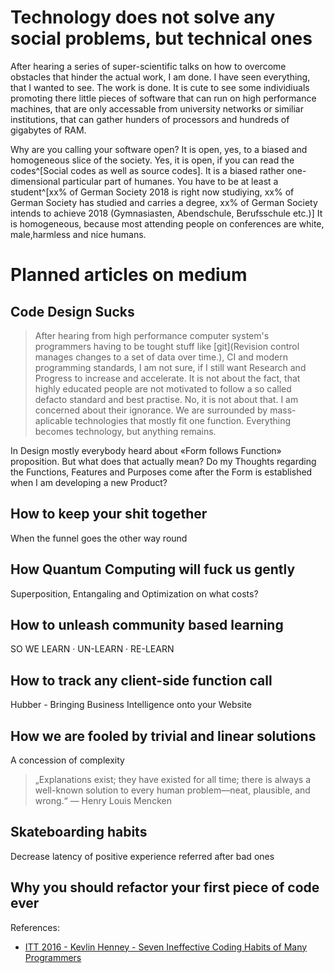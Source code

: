 # Technology does not solve any social problems, but technical ones

After hearing a series of super-scientific talks on how to overcome obstacles that hinder the actual work, I am done. I have seen everything, that I wanted to see. The work is done. It is cute to see some individiuals promoting there little pieces of software that can run on high performance machines, that are only accessable from university networks or similiar institutions, that can gather hunders of processors and hundreds of gigabytes of RAM.

Why are you calling your software open? It is open, yes, to a biased and homogeneous slice of the society. Yes, it is open, if you can read the codes^[Social codes as well as source codes]. It is a biased rather one-dimensional particular part of humanes. You have to be at least a student^[xx% of German Society 2018 is right now studiying, xx% of German Society has studied and carries a degree, xx% of German Society intends to achieve 2018 (Gymnasiasten, Abendschule, Berufsschule etc.)] It is homogeneous, because most attending people on conferences are white, male,harmless and nice humans.

# Planned articles on medium

## Code Design Sucks 
> After hearing from high performance computer system's programmers having to be tought stuff like [git](Revision control manages changes to a set of data over time.), CI and modern programming standards, I am not sure, if I still want Research and Progress to increase and accelerate. It is not about the fact, that highly educated people are not motivated to follow a so called defacto standard and best practise. No, it is not about that. I am concerned about their ignorance. We are surrounded by mass-aplicable technologies that mostly fit one function. Everything becomes technology, but anything remains.

In Design mostly everybody heard about «Form follows Function» proposition. But what does that actually mean? Do my Thoughts regarding the Functions, Features and Purposes come after the Form is established when I am developing a new Product? 


## How to keep your shit together
When the funnel goes the other way round

## How Quantum Computing will fuck us gently
Superposition, Entangaling and Optimization on what costs?

## How to unleash community based learning
SO WE LEARN · UN-LEARN · RE-LEARN

## How to track any client-side function call 
Hubber - Bringing Business Intelligence onto your Website

## How we are fooled by trivial and linear solutions
A concession of complexity

> „Explanations exist; they have existed for all time; there is always a well-known solution to every human problem—neat, plausible, and wrong.“ — Henry Louis Mencken

## Skateboarding habits
Decrease latency of positive experience referred after bad ones

## Why you should refactor your first piece of code ever

References: 
- [ITT 2016 - Kevlin Henney - Seven Ineffective Coding Habits of Many Programmers](https://www.youtube.com/watch?v=ZsHMHukIlJY)
